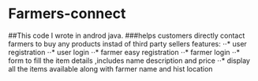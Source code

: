 # Farmers-connect
##This code I wrote in androd java.
###helps customers directly contact farmers to buy any products instad of third party sellers
features:
⋅⋅* user registration
⋅⋅* user login
⋅⋅* farmer easy registration
⋅⋅* farmer login
⋅⋅* form to fill the item details ,includes name description and price
⋅⋅* display all the items available along with farmer name and hist location
